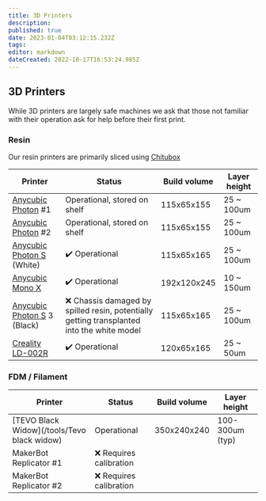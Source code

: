 ```yaml
---
title: 3D Printers
description: 
published: true
date: 2023-01-04T03:12:15.232Z
tags: 
editor: markdown
dateCreated: 2022-10-17T16:53:24.985Z
---
```


## 3D Printers

While 3D printers are largely safe machines we ask that those not familiar with their operation ask for help before their first print.

### Resin

Our resin printers are primarily sliced using [Chitubox](https://www.chitubox.com/en)

| Printer                                                                                                                    | Status                                                                                     | Build volume | Layer height |
|----------------------------------------------------------------------------------------------------------------------------|--------------------------------------------------------------------------------------------|--------------|--------------|
| [Anycubic Photon](https://www.anycubic.com/products/anycubic-photon-3d-printer) \#1                                        | Operational, stored on shelf                                                               | 115x65x155   | 25 \~ 100um  |
| [Anycubic Photon](https://www.anycubic.com/products/anycubic-photon-3d-printer) \#2                                        | Operational, stored on shelf                                                               | 115x65x155   | 25 \~ 100um  |
| [Anycubic Photon S](https://www.anycubic.com/collections/anycubic-photon-3d-printers/products/anycubic-photon-s) (White)   | ✔️ Operational                                                                             | 115x65x165   | 25 \~ 100um  |
| [Anycubic Mono X](https://www.anycubic.com/products/photon-mono-x-resin-printer)                                           | ✔️ Operational                                                                             | 192x120x245  | 10 \~ 150um  |
| [Anycubic Photon S](https://www.anycubic.com/collections/anycubic-photon-3d-printers/products/anycubic-photon-s) 3 (Black) | ❌ Chassis damaged by spilled resin, potentially getting transplanted into the white model | 115x65x165   | 25 \~ 100um  |
| [Creality LD-002R](https://www.creality3dofficial.com/products/ld-002r-lcd-resin-3d-printer)                               | ✔️ Operational                                                                             | 120x65x165   | 25 \~ 50um   |

### FDM / Filament

| Printer                                     | Status                  | Build volume | Layer height    |
|---------------------------------------------|-------------------------|--------------|-----------------|
| [TEVO Black Widow](/tools/Tevo black widow) | Operational             | 350x240x240  | 100-300um (typ) |
| MakerBot Replicator \#1                     | ❌ Requires calibration |              |                 |
| MakerBot Replicator \#2                     | ❌ Requires calibration |              |                 |

